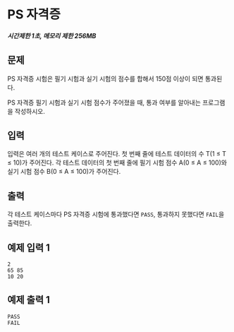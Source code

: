 # PS 자격증

##### 시간제한 1초, 메모리 제한 256MB

## 문제

PS 자격증 시험은 필기 시험과 실기 시험의 점수를 합해서 150점 이상이 되면 통과된다.

PS 자격증 필기 시험과 실기 시험 점수가 주어졌을 때, 통과 여부를 알아내는 프로그램을 작성하시오.



## 입력

입력은 여러 개의 테스트 케이스로 주어진다. 첫 번째 줄에 테스트 데이터의 수 T(1 ≤ T ≤ 10)가 주어진다. 각 테스트 데이터의 첫 번째 줄에 필기 시험 점수 A(0 ≤ A ≤ 100)와 실기 시험 점수 B(0 ≤ A ≤ 100)가 주어진다. 



## 출력

각 테스트 케이스마다 PS 자격증 시험에 통과했다면 `PASS`, 통과하지 못했다면 `FAIL`을 출력한다.



## 예제 입력 1

```
2
65 85
10 20
```



## 예제 출력 1

```
PASS
FAIL
```
